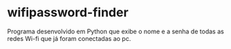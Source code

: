 # wifipassword-finder
Programa desenvolvido em Python que exibe o nome e a senha de todas as redes Wi-fi que já foram conectadas ao pc.
